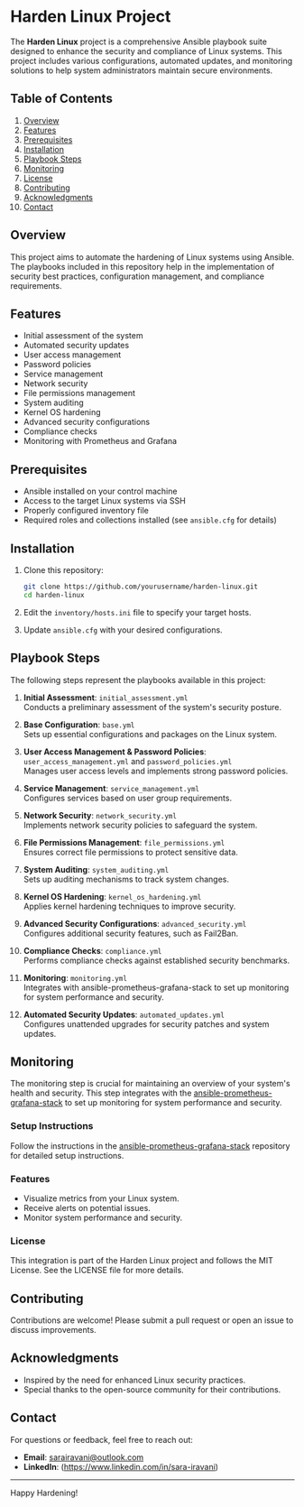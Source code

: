# Harden Linux Project

The **Harden Linux** project is a comprehensive Ansible playbook suite designed to enhance the security and compliance of Linux systems. This project includes various configurations, automated updates, and monitoring solutions to help system administrators maintain secure environments.

## Table of Contents

1. [Overview](#overview)
2. [Features](#features)
3. [Prerequisites](#prerequisites)
4. [Installation](#installation)
5. [Playbook Steps](#playbook-steps)
6. [Monitoring](#monitoring)
7. [License](#license)
8. [Contributing](#contributing)
9. [Acknowledgments](#acknowledgments)
10. [Contact](#contact)

## Overview

This project aims to automate the hardening of Linux systems using Ansible. The playbooks included in this repository help in the implementation of security best practices, configuration management, and compliance requirements.

## Features

- Initial assessment of the system
- Automated security updates
- User access management
- Password policies
- Service management
- Network security
- File permissions management
- System auditing
- Kernel OS hardening
- Advanced security configurations
- Compliance checks
- Monitoring with Prometheus and Grafana

## Prerequisites

- Ansible installed on your control machine
- Access to the target Linux systems via SSH
- Properly configured inventory file
- Required roles and collections installed (see `ansible.cfg` for details)

## Installation

1. Clone this repository:
   ```bash
   git clone https://github.com/yourusername/harden-linux.git
   cd harden-linux
   ```

2. Edit the `inventory/hosts.ini` file to specify your target hosts.

3. Update `ansible.cfg` with your desired configurations.

## Playbook Steps

The following steps represent the playbooks available in this project:

1. **Initial Assessment**: `initial_assessment.yml`  
   Conducts a preliminary assessment of the system's security posture.

2. **Base Configuration**: `base.yml`  
   Sets up essential configurations and packages on the Linux system.

3. **User Access Management & Password Policies**: `user_access_management.yml` and `password_policies.yml`  
   Manages user access levels and implements strong password policies.

4. **Service Management**: `service_management.yml`  
   Configures services based on user group requirements.

5. **Network Security**: `network_security.yml`  
   Implements network security policies to safeguard the system.

6. **File Permissions Management**: `file_permissions.yml`  
   Ensures correct file permissions to protect sensitive data.

7. **System Auditing**: `system_auditing.yml`  
   Sets up auditing mechanisms to track system changes.

8. **Kernel OS Hardening**: `kernel_os_hardening.yml`  
   Applies kernel hardening techniques to improve security.

9. **Advanced Security Configurations**: `advanced_security.yml`  
   Configures additional security features, such as Fail2Ban.

10. **Compliance Checks**: `compliance.yml`  
    Performs compliance checks against established security benchmarks.

11. **Monitoring**: `monitoring.yml`  
    Integrates with ansible-prometheus-grafana-stack to set up monitoring for system performance and security.

12. **Automated Security Updates**: `automated_updates.yml`  
    Configures unattended upgrades for security patches and system updates.

## Monitoring

The monitoring step is crucial for maintaining an overview of your system's health and security. This step integrates with the [ansible-prometheus-grafana-stack](https://github.com/yourusername/ansible-prometheus-grafana-stack) to set up monitoring for system performance and security.

### Setup Instructions

Follow the instructions in the [ansible-prometheus-grafana-stack](https://github.com/SaraIravani/ansible-prometheus-grafana-stack.git) repository for detailed setup instructions.

### Features

- Visualize metrics from your Linux system.
- Receive alerts on potential issues.
- Monitor system performance and security.

### License

This integration is part of the Harden Linux project and follows the MIT License. See the LICENSE file for more details.


## Contributing

Contributions are welcome! Please submit a pull request or open an issue to discuss improvements.

## Acknowledgments

- Inspired by the need for enhanced Linux security practices.
- Special thanks to the open-source community for their contributions.

## Contact

For questions or feedback, feel free to reach out:

- **Email**: sarairavani@outlook.com
- **LinkedIn**: (https://www.linkedin.com/in/sara-iravani)

---

Happy Hardening!
